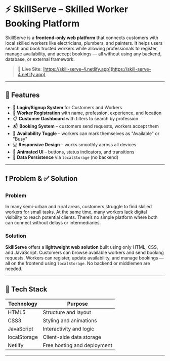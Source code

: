 # ⚡ SkillServe – Skilled Worker Booking Platform

SkillServe is a **frontend-only web platform** that connects customers with local skilled workers like electricians, plumbers, and painters. It helps users search and book trusted workers while allowing professionals to register, manage availability, and accept bookings — all without using any backend, database, or external framework.

> 🔗 **Live Site**: [https://skill-serve-4.netlify.app](https://skill-serve-4.netlify.app)

---

## 🌟 Features

- 🔐 **Login/Signup System** for Customers and Workers
- 👷 **Worker Registration** with name, profession, experience, and location
- 📋 **Customer Dashboard** with filters to search by profession
- 📬 **Booking System** – customers send requests, workers accept them
- 🔁 **Availability Toggle** – workers can mark themselves as "Available" or "Busy"
- 💻 **Responsive Design** – works smoothly across all devices
- 🎨 **Animated UI** – buttons, status indicators, and transitions
- 🧠 **Data Persistence** via `localStorage` (no backend)

---

## ❗ Problem & ✅ Solution

### Problem
In many semi-urban and rural areas, customers struggle to find skilled workers for small tasks. At the same time, many workers lack digital visibility to reach potential clients. There’s no simple platform where both can connect without delays or intermediaries.

### Solution
**SkillServe** offers a **lightweight web solution** built using only HTML, CSS, and JavaScript. Customers can browse available workers and send booking requests. Workers can register, update availability, and manage bookings — all on the frontend using `localStorage`. No backend or middlemen are needed.

---

## 🧰 Tech Stack

| Technology     | Purpose                        |
|----------------|--------------------------------|
| HTML5          | Structure and layout           |
| CSS3           | Styling and animations         |
| JavaScript     | Interactivity and logic        |
| localStorage   | Client-side data storage       |
| Netlify        | Free hosting and deployment    |

---

